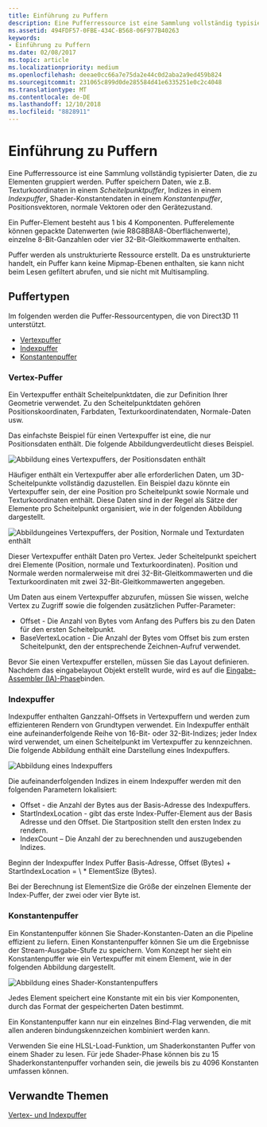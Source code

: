 ```yaml
---
title: Einführung zu Puffern
description: Eine Pufferressource ist eine Sammlung vollständig typisierter Daten, die zu Elementen gruppiert werden.
ms.assetid: 494FDF57-0FBE-434C-B568-06F977B40263
keywords:
- Einführung zu Puffern
ms.date: 02/08/2017
ms.topic: article
ms.localizationpriority: medium
ms.openlocfilehash: deeae0cc66a7e75da2e44c0d2aba2a9ed459b824
ms.sourcegitcommit: 231065c899d0de285584d41e6335251e0c2c4048
ms.translationtype: MT
ms.contentlocale: de-DE
ms.lasthandoff: 12/10/2018
ms.locfileid: "8828911"
---
```

# <a name="introduction-to-buffers"></a>Einführung zu Puffern


Eine Pufferressource ist eine Sammlung vollständig typisierter Daten, die zu Elementen gruppiert werden. Puffer speichern Daten, wie z.B. Texturkoordinaten in einem *Scheitelpunktpuffer*, Indizes in einem *Indexpuffer*, Shader-Konstantendaten in einem *Konstantenpuffer*, Positionsvektoren, normale Vektoren oder den Gerätezustand.

Ein Puffer-Element besteht aus 1 bis 4 Komponenten. Pufferelemente können gepackte Datenwerten (wie R8G8B8A8-Oberflächenwerte), einzelne 8-Bit-Ganzahlen oder vier 32-Bit-Gleitkommawerte enthalten.

Puffer werden als unstrukturierte Ressource erstellt. Da es unstrukturierte handelt, ein Puffer kann keine Mipmap-Ebenen enthalten, sie kann nicht beim Lesen gefiltert abrufen, und sie nicht mit Multisampling.

## <a name="span-idbuffertypesspanspan-idbuffertypesspanspan-idbuffertypesspanbuffer-types"></a><span id="Buffer_Types"></span><span id="buffer_types"></span><span id="BUFFER_TYPES"></span>Puffertypen


Im folgenden werden die Puffer-Ressourcentypen, die von Direct3D 11 unterstützt.

-   [Vertexpuffer](#vertex-buffer)
-   [Indexpuffer](#index-buffer)
-   [Konstantenpuffer](#shader-constant-buffer)

### <a name="span-idvertexbufferspanspan-idvertexbufferspanspan-idvertexbufferspanspan-idvertex-bufferspanvertex-buffer"></a><span id="Vertex_Buffer"></span><span id="vertex_buffer"></span><span id="VERTEX_BUFFER"></span><span id="vertex-buffer"></span>Vertex-Puffer

Ein Vertexpuffer enthält Scheitelpunktdaten, die zur Definition Ihrer Geometrie verwendet. Zu den Scheitelpunktdaten gehören Positionskoordinaten, Farbdaten, Texturkoordinatendaten, Normale-Daten usw.

Das einfachste Beispiel für einen Vertexpuffer ist eine, die nur Positionsdaten enthält. Die folgende Abbildungverdeutlicht dieses Beispiel.

![Abbildung eines Vertexpuffers, der Positionsdaten enthält](images/d3d10-resources-single-element-vb2.png)

Häufiger enthält ein Vertexpuffer aber alle erforderlichen Daten, um 3D-Scheitelpunkte vollständig dazustellen. Ein Beispiel dazu könnte ein Vertexpuffer sein, der eine Position pro Scheitelpunkt sowie Normale und Texturkoordinaten enthält. Diese Daten sind in der Regel als Sätze der Elemente pro Scheitelpunkt organisiert, wie in der folgenden Abbildung dargestellt.

![Abbildungeines Vertexpuffers, der Position, Normale und Texturdaten enthält](images/d3d10-vertex-buffer-element.png)

Dieser Vertexpuffer enthält Daten pro Vertex. Jeder Scheitelpunkt speichert drei Elemente (Position, normale und Texturkoordinaten). Position und Normale werden normalerweise mit drei 32-Bit-Gleitkommawerten und die Texturkoordinaten mit zwei 32-Bit-Gleitkommawerten angegeben.

Um Daten aus einem Vertexpuffer abzurufen, müssen Sie wissen, welche Vertex zu Zugriff sowie die folgenden zusätzlichen Puffer-Parameter:

-   Offset - Die Anzahl von Bytes vom Anfang des Puffers bis zu den Daten für den ersten Scheitelpunkt.
-   BaseVertexLocation - Die Anzahl der Bytes vom Offset bis zum ersten Scheitelpunkt, den der entsprechende Zeichnen-Aufruf verwendet.

Bevor Sie einen Vertexpuffer erstellen, müssen Sie das Layout definieren. Nachdem das eingabelayout Objekt erstellt wurde, wird es auf die [Eingabe-Assembler (IA)-Phase](input-assembler-stage--ia-.md)binden.

### <a name="span-idindexbufferspanspan-idindexbufferspanspan-idindexbufferspanspan-idindex-bufferspanindex-buffer"></a><span id="Index_Buffer"></span><span id="index_buffer"></span><span id="INDEX_BUFFER"></span><span id="index-buffer"></span>Indexpuffer

Indexpuffer enthalten Ganzzahl-Offsets in Vertexpuffern und werden zum effizienteren Rendern von Grundtypen verwendet. Ein Indexpuffer enthält eine aufeinanderfolgende Reihe von 16-Bit- oder 32-Bit-Indizes; jeder Index wird verwendet, um einen Scheitelpunkt im Vertexpuffer zu kennzeichnen. Die folgende Abbildung enthält eine Darstellung eines Indexpuffers.

![Abbildung eines Indexpuffers](images/d3d10-index-buffer.png)

Die aufeinanderfolgenden Indizes in einem Indexpuffer werden mit den folgenden Parametern lokalisiert:

-   Offset - die Anzahl der Bytes aus der Basis-Adresse des Indexpuffers.
-   StartIndexLocation - gibt das erste Index-Puffer-Element aus der Basis Adresse und den Offset. Die Startposition stellt den ersten Index zu rendern.
-   IndexCount – Die Anzahl der zu berechnenden und auszugebenden Indizes.

Beginn der Indexpuffer Index Puffer Basis-Adresse, Offset (Bytes) + StartIndexLocation = \ * ElementSize (Bytes).

Bei der Berechnung ist ElementSize die Größe der einzelnen Elemente der Index-Puffer, der zwei oder vier Byte ist.

### <a name="span-idshaderconstantbufferspanspan-idshaderconstantbufferspanspan-idshaderconstantbufferspanspan-idshader-constant-bufferspanconstant-buffer"></a><span id="Shader_Constant_Buffer"></span><span id="shader_constant_buffer"></span><span id="SHADER_CONSTANT_BUFFER"></span><span id="shader-constant-buffer"></span>Konstantenpuffer

Ein Konstantenpuffer können Sie Shader-Konstanten-Daten an die Pipeline effizient zu liefern. Einen Konstantenpuffer können Sie um die Ergebnisse der Stream-Ausgabe-Stufe zu speichern. Vom Konzept her sieht ein Konstantenpuffer wie ein Vertexpuffer mit einem Element, wie in der folgenden Abbildung dargestellt.

![Abbildung eines Shader-Konstantenpuffers](images/d3d10-shader-resource-buffer.png)

Jedes Element speichert eine Konstante mit ein bis vier Komponenten, durch das Format der gespeicherten Daten bestimmt.

Ein Konstantenpuffer kann nur ein einzelnes Bind-Flag verwenden, die mit allen anderen bindungskennzeichen kombiniert werden kann.

Verwenden Sie eine HLSL-Load-Funktion, um Shaderkonstanten Puffer von einem Shader zu lesen. Für jede Shader-Phase können bis zu 15 Shaderkonstantenpuffer vorhanden sein, die jeweils bis zu 4096 Konstanten umfassen können.

## <a name="span-idrelated-topicsspanrelated-topics"></a><span id="related-topics"></span>Verwandte Themen


[Vertex- und Indexpuffer](vertex-and-index-buffers.md)

 

 




